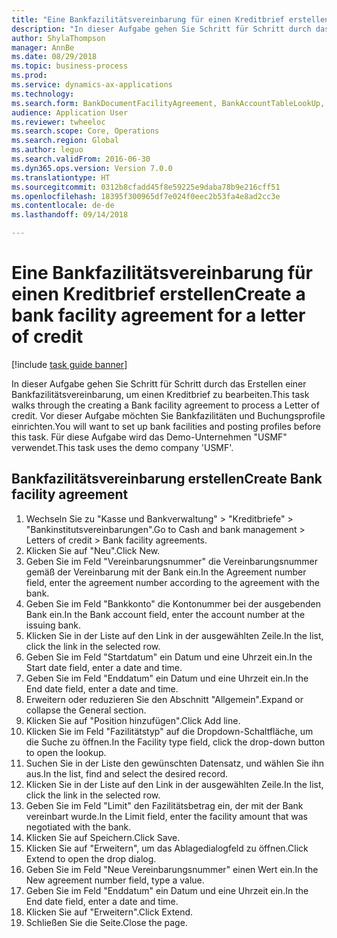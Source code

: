 ```yaml
--- 
title: "Eine Bankfazilitätsvereinbarung für einen Kreditbrief erstellen"
description: "In dieser Aufgabe gehen Sie Schritt für Schritt durch das Erstellen einer Bankfazilitätsvereinbarung, um einen Kreditbrief zu bearbeiten."
author: ShylaThompson
manager: AnnBe
ms.date: 08/29/2018
ms.topic: business-process
ms.prod: 
ms.service: dynamics-ax-applications
ms.technology: 
ms.search.form: BankDocumentFacilityAgreement, BankAccountTableLookUp, BankDocumentFacilityAgreementExtension, DefaultDashboard
audience: Application User
ms.reviewer: twheeloc
ms.search.scope: Core, Operations
ms.search.region: Global
ms.author: leguo
ms.search.validFrom: 2016-06-30
ms.dyn365.ops.version: Version 7.0.0
ms.translationtype: HT
ms.sourcegitcommit: 0312b8cfadd45f8e59225e9daba78b9e216cff51
ms.openlocfilehash: 18395f300965df7e024f0eec2b53fa4e8ad2cc3e
ms.contentlocale: de-de
ms.lasthandoff: 09/14/2018

---
```

# <a name="create-a-bank-facility-agreement-for-a-letter-of-credit"></a><span data-ttu-id="cfe14-103">Eine Bankfazilitätsvereinbarung für einen Kreditbrief erstellen</span><span class="sxs-lookup"><span data-stu-id="cfe14-103">Create a bank facility agreement for a letter of credit</span></span>

[!include [task guide banner](../../includes/task-guide-banner.md)]

<span data-ttu-id="cfe14-104">In dieser Aufgabe gehen Sie Schritt für Schritt durch das Erstellen einer Bankfazilitätsvereinbarung, um einen Kreditbrief zu bearbeiten.</span><span class="sxs-lookup"><span data-stu-id="cfe14-104">This task walks through the creating a Bank facility agreement to process a Letter of credit.</span></span> <span data-ttu-id="cfe14-105">Vor dieser Aufgabe möchten Sie Bankfazilitäten und Buchungsprofile einrichten.</span><span class="sxs-lookup"><span data-stu-id="cfe14-105">You will want to set up bank facilities and posting profiles before this task.</span></span>  <span data-ttu-id="cfe14-106">Für diese Aufgabe wird das Demo-Unternehmen "USMF" verwendet.</span><span class="sxs-lookup"><span data-stu-id="cfe14-106">This task uses the demo company 'USMF'.</span></span>  


## <a name="create-bank-facility-agreement"></a><span data-ttu-id="cfe14-107">Bankfazilitätsvereinbarung erstellen</span><span class="sxs-lookup"><span data-stu-id="cfe14-107">Create Bank facility agreement</span></span>
1. <span data-ttu-id="cfe14-108">Wechseln Sie zu "Kasse und Bankverwaltung" > "Kreditbriefe" > "Bankinstitutsvereinbarungen".</span><span class="sxs-lookup"><span data-stu-id="cfe14-108">Go to Cash and bank management > Letters of credit > Bank facility agreements.</span></span>
2. <span data-ttu-id="cfe14-109">Klicken Sie auf "Neu".</span><span class="sxs-lookup"><span data-stu-id="cfe14-109">Click New.</span></span>
3. <span data-ttu-id="cfe14-110">Geben Sie im Feld "Vereinbarungsnummer" die Vereinbarungsnummer gemäß der Vereinbarung mit der Bank ein.</span><span class="sxs-lookup"><span data-stu-id="cfe14-110">In the Agreement number field, enter the agreement number according to the agreement with the bank.</span></span>
4. <span data-ttu-id="cfe14-111">Geben Sie im Feld "Bankkonto" die Kontonummer bei der ausgebenden Bank ein.</span><span class="sxs-lookup"><span data-stu-id="cfe14-111">In the Bank account field, enter the account number at the issuing bank.</span></span>
5. <span data-ttu-id="cfe14-112">Klicken Sie in der Liste auf den Link in der ausgewählten Zeile.</span><span class="sxs-lookup"><span data-stu-id="cfe14-112">In the list, click the link in the selected row.</span></span>
6. <span data-ttu-id="cfe14-113">Geben Sie im Feld "Startdatum" ein Datum und eine Uhrzeit ein.</span><span class="sxs-lookup"><span data-stu-id="cfe14-113">In the Start date field, enter a date and time.</span></span>
7. <span data-ttu-id="cfe14-114">Geben Sie im Feld "Enddatum" ein Datum und eine Uhrzeit ein.</span><span class="sxs-lookup"><span data-stu-id="cfe14-114">In the End date field, enter a date and time.</span></span>
8. <span data-ttu-id="cfe14-115">Erweitern oder reduzieren Sie den Abschnitt "Allgemein".</span><span class="sxs-lookup"><span data-stu-id="cfe14-115">Expand or collapse the General section.</span></span>
9. <span data-ttu-id="cfe14-116">Klicken Sie auf "Position hinzufügen".</span><span class="sxs-lookup"><span data-stu-id="cfe14-116">Click Add line.</span></span>
10. <span data-ttu-id="cfe14-117">Klicken Sie im Feld "Fazilitätstyp" auf die Dropdown-Schaltfläche, um die Suche zu öffnen.</span><span class="sxs-lookup"><span data-stu-id="cfe14-117">In the Facility type field, click the drop-down button to open the lookup.</span></span>
11. <span data-ttu-id="cfe14-118">Suchen Sie in der Liste den gewünschten Datensatz, und wählen Sie ihn aus.</span><span class="sxs-lookup"><span data-stu-id="cfe14-118">In the list, find and select the desired record.</span></span>
12. <span data-ttu-id="cfe14-119">Klicken Sie in der Liste auf den Link in der ausgewählten Zeile.</span><span class="sxs-lookup"><span data-stu-id="cfe14-119">In the list, click the link in the selected row.</span></span>
13. <span data-ttu-id="cfe14-120">Geben Sie im Feld "Limit" den Fazilitätsbetrag ein, der mit der Bank vereinbart wurde.</span><span class="sxs-lookup"><span data-stu-id="cfe14-120">In the Limit field, enter the facility amount that was negotiated with the bank.</span></span>
14. <span data-ttu-id="cfe14-121">Klicken Sie auf Speichern.</span><span class="sxs-lookup"><span data-stu-id="cfe14-121">Click Save.</span></span>
15. <span data-ttu-id="cfe14-122">Klicken Sie auf "Erweitern", um das Ablagedialogfeld zu öffnen.</span><span class="sxs-lookup"><span data-stu-id="cfe14-122">Click Extend to open the drop dialog.</span></span>
16. <span data-ttu-id="cfe14-123">Geben Sie im Feld "Neue Vereinbarungsnummer" einen Wert ein.</span><span class="sxs-lookup"><span data-stu-id="cfe14-123">In the New agreement number field, type a value.</span></span>
17. <span data-ttu-id="cfe14-124">Geben Sie im Feld "Enddatum" ein Datum und eine Uhrzeit ein.</span><span class="sxs-lookup"><span data-stu-id="cfe14-124">In the End date field, enter a date and time.</span></span>
18. <span data-ttu-id="cfe14-125">Klicken Sie auf "Erweitern".</span><span class="sxs-lookup"><span data-stu-id="cfe14-125">Click Extend.</span></span>
19. <span data-ttu-id="cfe14-126">Schließen Sie die Seite.</span><span class="sxs-lookup"><span data-stu-id="cfe14-126">Close the page.</span></span>


